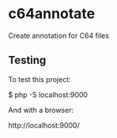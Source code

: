 c64annotate
===========

Create annotation for C64 files


Testing
-------

To test this project:

$ php -S localhost:9000

And with a browser:

http://localhost:9000/
